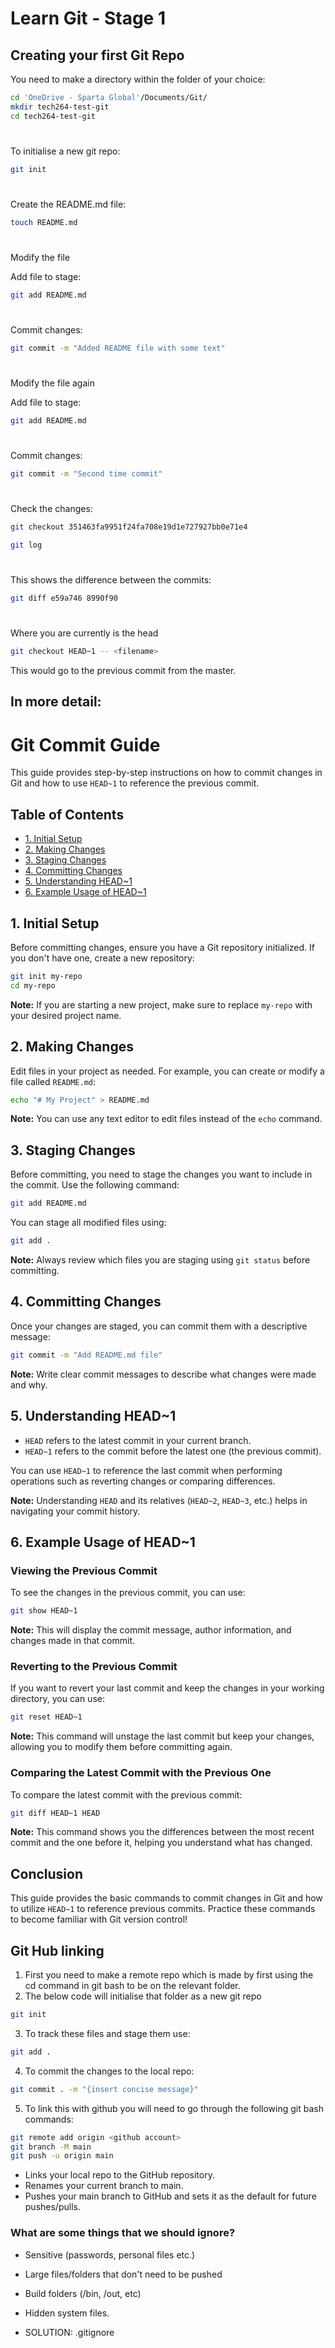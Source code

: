 # Learn Git - Stage 1 

## Creating your first Git Repo

You need to make a directory within the folder of your choice: 

```bash
cd 'OneDrive - Sparta Global'/Documents/Git/
mkdir tech264-test-git
cd tech264-test-git
```
#

To initialise a new git repo:

```bash
git init
```
#


Create the README.md file:
 
```bash
touch README.md
```
#
Modify the file
 
Add file to stage:
 
```bash
git add README.md
```
 #
Commit changes:
 
```bash
git commit -m "Added README file with some text"
```
 #
Modify the file again
 
Add file to stage:
 
```bash
git add README.md
```
#
Commit changes:
 
```bash
git commit -m "Second time commit"
```
#
Check the changes:
 
```bash
git checkout 351463fa9951f24fa708e19d1e727927bb0e71e4
```
```bash
git log
```


#
This shows the difference between the commits:
```bash
git diff e59a746 8990f90
```
#

Where you are currently is the head
``` bash
git checkout HEAD~1 -- <filename>
```
This would go to the previous commit from the master.
 
## In more detail:

# Git Commit Guide

This guide provides step-by-step instructions on how to commit changes in Git and how to use `HEAD~1` to reference the previous commit.

## Table of Contents
- [1. Initial Setup](#1-initial-setup)
- [2. Making Changes](#2-making-changes)
- [3. Staging Changes](#3-staging-changes)
- [4. Committing Changes](#4-committing-changes)
- [5. Understanding HEAD~1](#5-understanding-head1)
- [6. Example Usage of HEAD~1](#6-example-usage-of-head1)

## 1. Initial Setup
Before committing changes, ensure you have a Git repository initialized. If you don't have one, create a new repository:

```bash
git init my-repo
cd my-repo
```

**Note:** If you are starting a new project, make sure to replace `my-repo` with your desired project name.

## 2. Making Changes
Edit files in your project as needed. For example, you can create or modify a file called `README.md`:

```bash
echo "# My Project" > README.md
```

**Note:** You can use any text editor to edit files instead of the `echo` command.

## 3. Staging Changes
Before committing, you need to stage the changes you want to include in the commit. Use the following command:

```bash
git add README.md
```

You can stage all modified files using:

```bash
git add .
```

**Note:** Always review which files you are staging using `git status` before committing.

## 4. Committing Changes
Once your changes are staged, you can commit them with a descriptive message:

```bash
git commit -m "Add README.md file"
```

**Note:** Write clear commit messages to describe what changes were made and why.

## 5. Understanding HEAD~1
- `HEAD` refers to the latest commit in your current branch.
- `HEAD~1` refers to the commit before the latest one (the previous commit).

You can use `HEAD~1` to reference the last commit when performing operations such as reverting changes or comparing differences.

**Note:** Understanding `HEAD` and its relatives (`HEAD~2`, `HEAD~3`, etc.) helps in navigating your commit history.

## 6. Example Usage of HEAD~1

### Viewing the Previous Commit
To see the changes in the previous commit, you can use:

```bash
git show HEAD~1
```

**Note:** This will display the commit message, author information, and changes made in that commit.

### Reverting to the Previous Commit
If you want to revert your last commit and keep the changes in your working directory, you can use:

```bash
git reset HEAD~1
```

**Note:** This command will unstage the last commit but keep your changes, allowing you to modify them before committing again.

### Comparing the Latest Commit with the Previous One
To compare the latest commit with the previous commit:

```bash
git diff HEAD~1 HEAD
```

**Note:** This command shows you the differences between the most recent commit and the one before it, helping you understand what has changed.

## Conclusion
This guide provides the basic commands to commit changes in Git and how to utilize `HEAD~1` to reference previous commits. Practice these commands to become familiar with Git version control!

## Git Hub linking
1) First you need to make a remote repo which is made by first using the cd command in git bash to be on the relevant folder.
2) The below code will initialise that folder as a new git repo
``` bash
git init 
```
3) To track these files and stage them use:
```bash
git add .
```
4) To commit the changes to the local repo:
```bash
git commit . -m "{insert concise message}"
```
5) To link this with github you will need to go through the following git bash commands:
```bash
git remote add origin <github account>
git branch -M main 
git push -u origin main
```
* Links your local repo to the GitHub repository.
* Renames your current branch to main.
* Pushes your main branch to GitHub and sets it as the default for future pushes/pulls.

### What are some things that we should ignore?
* Sensitive (passwords, personal files etc.)
* Large files/folders that don't need to be pushed 
* Build folders (/bin, /out, etc)
* Hidden system files. 

* SOLUTION: .gitignore
